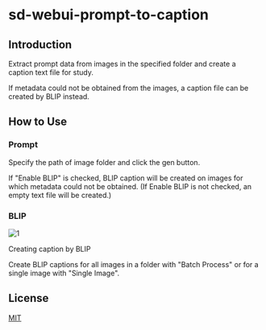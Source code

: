 # sd-webui-prompt-to-caption

## Introduction
Extract prompt data from images in the specified folder and create a caption text file for study.

If metadata could not be obtained from the images, a caption file can be created by BLIP instead.

## How to Use
### Prompt
Specify the path of image folder and click the gen button.

If "Enable BLIP" is checked, BLIP caption will be created on images for which metadata could not be obtained. (If Enable BLIP is not checked, an empty text file will be created.)

### BLIP
![1](https://github.com/Gohankaiju/sd-webui-prompt-to-caption/assets/167270541/9a98f94c-d465-477a-9c8d-97f72146653e)

Creating caption by BLIP

Create BLIP captions for all images in a folder with "Batch Process" or for a single image with "Single Image".

## License

[MIT](https://choosealicense.com/licenses/mit/)
